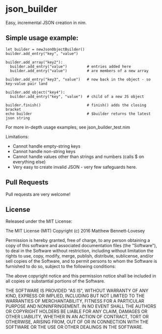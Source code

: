 # json_builder
Easy, incremental JSON creation in nim.

## Simple usage example:

```
let builder = newJsonObjectBuilder()
builder.add_entry("key", "value")

builder.add_array("key2"):
  builder.add_entry("value")         # entries added here 
  builder.add_entry("value")         # are members of a new array

builder.add_entry("key3", "value")   # now back in the object - so key-value pair land

builder.add_object("key4"):
  builder.add_entry("key", "value")  # child of a new JS object
  
builder.finish()                     # finish() adds the closing bracket
echo builder                         # $builder returns the latest json string
```

For more in-depth usage examples, see json_builder_test.nim

Limitations:
- Cannot handle empty-string keys
- Cannot handle non-string keys
- Cannot handle values other than strings and numbers (calls $ on everything else)
- Very easy to create invalid JSON - very few safeguards here.

## Pull Requests

Pull requests are very welcome!

## License

Released under the MIT License:

The MIT License (MIT)
Copyright (c) 2016 Matthew Bennett-Lovesey

Permission is hereby granted, free of charge, to any person obtaining a copy of this software and associated documentation files (the "Software"), to deal in the Software without restriction, including without limitation the rights to use, copy, modify, merge, publish, distribute, sublicense, and/or sell copies of the Software, and to permit persons to whom the Software is furnished to do so, subject to the following conditions:

The above copyright notice and this permission notice shall be included in all copies or substantial portions of the Software.

THE SOFTWARE IS PROVIDED "AS IS", WITHOUT WARRANTY OF ANY KIND, EXPRESS OR IMPLIED, INCLUDING BUT NOT LIMITED TO THE WARRANTIES OF MERCHANTABILITY, FITNESS FOR A PARTICULAR PURPOSE AND NONINFRINGEMENT. IN NO EVENT SHALL THE AUTHORS OR COPYRIGHT HOLDERS BE LIABLE FOR ANY CLAIM, DAMAGES OR OTHER LIABILITY, WHETHER IN AN ACTION OF CONTRACT, TORT OR OTHERWISE, ARISING FROM, OUT OF OR IN CONNECTION WITH THE SOFTWARE OR THE USE OR OTHER DEALINGS IN THE SOFTWARE.

